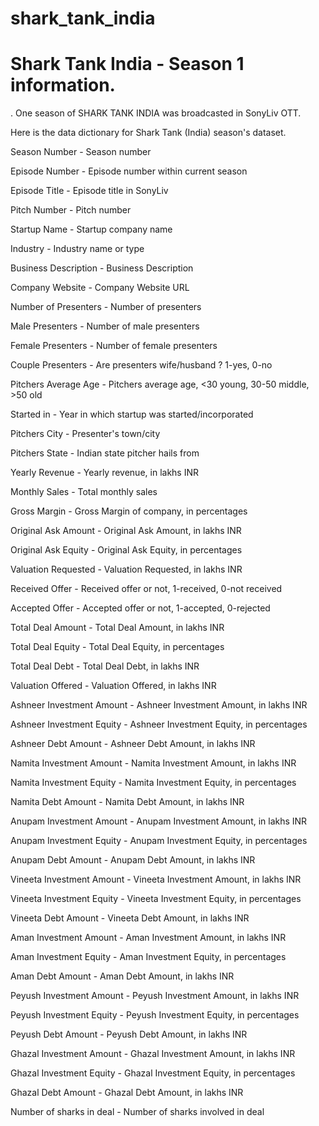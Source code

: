 # shark_tank_india
# Shark Tank India - Season 1 information.

. One season of SHARK TANK INDIA was broadcasted in SonyLiv OTT.

Here is the data dictionary for Shark Tank (India) season's dataset.

Season Number - Season number

Episode Number - Episode number within current season

Episode Title - Episode title in SonyLiv

Pitch Number - Pitch number

Startup Name - Startup company name

Industry - Industry name or type

Business Description - Business Description

Company Website - Company Website URL

Number of Presenters - Number of presenters

Male Presenters - Number of male presenters

Female Presenters - Number of female presenters

Couple Presenters - Are presenters wife/husband ? 1-yes, 0-no

Pitchers Average Age - Pitchers average age, <30 young, 30-50 middle, >50 old

Started in - Year in which startup was started/incorporated

Pitchers City - Presenter's town/city

Pitchers State - Indian state pitcher hails from

Yearly Revenue - Yearly revenue, in lakhs INR

Monthly Sales - Total monthly sales

Gross Margin - Gross Margin of company, in percentages

Original Ask Amount - Original Ask Amount, in lakhs INR

Original Ask Equity - Original Ask Equity, in percentages

Valuation Requested - Valuation Requested, in lakhs INR

Received Offer - Received offer or not, 1-received, 0-not received

Accepted Offer - Accepted offer or not, 1-accepted, 0-rejected

Total Deal Amount - Total Deal Amount, in lakhs INR

Total Deal Equity - Total Deal Equity, in percentages

Total Deal Debt - Total Deal Debt, in lakhs INR

Valuation Offered - Valuation Offered, in lakhs INR

Ashneer Investment Amount - Ashneer Investment Amount, in lakhs INR

Ashneer Investment Equity - Ashneer Investment Equity, in percentages

Ashneer Debt Amount - Ashneer Debt Amount, in lakhs INR

Namita Investment Amount - Namita Investment Amount, in lakhs INR

Namita Investment Equity - Namita Investment Equity, in percentages

Namita Debt Amount - Namita Debt Amount, in lakhs INR

Anupam Investment Amount - Anupam Investment Amount, in lakhs INR

Anupam Investment Equity - Anupam Investment Equity, in percentages

Anupam Debt Amount - Anupam Debt Amount, in lakhs INR

Vineeta Investment Amount - Vineeta Investment Amount, in lakhs INR

Vineeta Investment Equity - Vineeta Investment Equity, in percentages

Vineeta Debt Amount - Vineeta Debt Amount, in lakhs INR

Aman Investment Amount - Aman Investment Amount, in lakhs INR

Aman Investment Equity - Aman Investment Equity, in percentages

Aman Debt Amount - Aman Debt Amount, in lakhs INR

Peyush Investment Amount - Peyush Investment Amount, in lakhs INR

Peyush Investment Equity - Peyush Investment Equity, in percentages

Peyush Debt Amount - Peyush Debt Amount, in lakhs INR

Ghazal Investment Amount - Ghazal Investment Amount, in lakhs INR

Ghazal Investment Equity - Ghazal Investment Equity, in percentages

Ghazal Debt Amount - Ghazal Debt Amount, in lakhs INR

Number of sharks in deal - Number of sharks involved in deal
